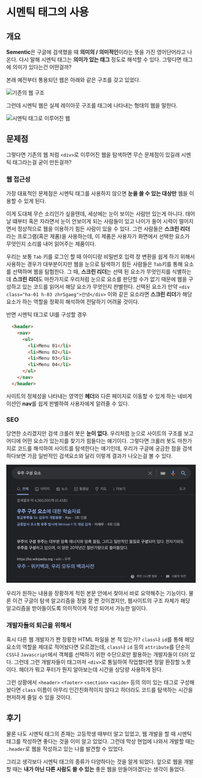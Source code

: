 # 시멘틱 태그의 사용
## 개요
**Sementic**은 구글에 검색했을 때 **의미의 / 의미적인**이라는 뜻을 가진 영어단어라고 나온다. 다시 말해 시멘틱 태그는 **의미가 있는 태그** 정도로 해석할 수 있다.
그렇다면 태그에 의미가 있다는건 어떤걸까?

본래 예전부터 통용되던 웹은 아래와 같은 구조를 갖고 있었다.

![기존의 웹 구조](https://t1.daumcdn.net/cfile/tistory/99FBB34D5BF9363D3A)

그런데 시멘틱 웹은 실제 레이아웃 구조를 태그에 나타내는 형태의 웹을 말한다.

![시멘틱 태그로 이루어진 웹](https://t1.daumcdn.net/cfile/tistory/261CDE33564B2D3D2E)
## 문제점
그렇다면 기존의 웹 처럼 ```<div>```로 이루어진 웹을 탐색하면 무슨 문제점이 있길래 시멘틱 태그라는걸 굳이 만든걸까?
### 웹 접근성
가장 대표적인 문제점은 시멘틱 태그를 사용하지 않으면 **눈을 쓸 수 있는 대상만** 웹을 이용할 수 있게 된다.

이게 도대체 무슨 소리인가 싶을텐데, 세상에는 눈이 보이는 사람만 있는게 아니다. 태어날 떄부터 혹은 자라면서 눈이 안보이게 되는 사람들이 있고 나이가 들어 시력이 떨어지면서 정상적으로 웹을 이용하기 힘든 사람이 있을 수 있다. 그런 사람들은 **스크린 리더** 라는 프로그램(혹은 제품)을 사용하는데, 이 제품은 사용자가 화면에서 선택한 요소가 무엇인지 소리를 내어 읽어주는 제품이다.

우리는 보통 ```Tab``` 키를 로그인 할 때 아이디랑 비밀번호 입력 창 변환을 쉽게 하기 위해서 사용하는 경우가 대부분이지만 웹을 눈으로 탐색하기 힘든 사람들은 ```Tab```키를 통해 요소를 선택하며 웹을 탐험한다. 그 때, **스크린 리더**는 선택 된 요소가 무엇인지를 식별하는데 **스크린 리더**도 마찬가지로 우리처럼 눈으로 요소를 판단할 수가 없기 때문에 웹을 구성하고 있는 코드를 읽어서 해당 요소가 무엇인지 판별한다. 선택된 요소가 만약 ```<div class="ha-01 h-03 zhrSgaeg">안녕</div>``` 이와 같은 요소라면 **스크린 리더**가 해당 요소가 하는 역할을 정확히 해석하여 전달하기 어려울 것이다.

반면 시멘틱 태그로 UI를 구성할 경우
```html
  <header>
    <nav>
      <ul>
        <li>Menu 01</li>
        <li>Menu 02</li>
        <li>Menu 03</li>
        <li>Menu 04</li>
      </ul>
    </nav>
  </header>
```
사이트의 정체성을 나타내는 영역인 **헤더**와 다른 페이지로 이동할 수 있게 하는 네비게이션인 **nav**를 쉽게 판별하여 사용자에게 알려줄 수 있다.
### SEO
당연한 소리겠지만 검색 크롤러 봇은 **눈이 없다.** 우리처럼 눈으로 사이트의 구조를 보고 어디에 어떤 요소가 있는지를 찾기가 힘들다는 얘기이다. 그렇다면 크롤러 봇도 마찬가지로 코드를 해석하여 사이트를 탐색한다는 얘기인데, 우리가 구글에 궁금한 점을 검색하다보면 가끔 일반적인 검색요소와 달리 이렇게 결과가 나오는걸 볼 수 있다.

![검색 엔진](./검색_엔진.png)

우리가 원하는 내용을 장황하게 적힌 본문 안에서 찾아서 바로 요약해주는 기능이다. 물론 이건 구글이 탐색 알고리즘을 정말 잘 짠 것이겠지만, 웹사이트의 구조 자체가 해당 알고리즘을 받아들이도록 의미적이게 작성 되어서 가능한 일이다.
### 개발자들의 퇴근을 위해서
혹시 다른 웹 개발자가 짠 장황한 HTML 파일을 본 적 있는가? ```class```나 ```id```를 통해 해당 요소의 역할을 제대로 적어놨다면 모르겠는데, ```class```나 ```id``` 등의 ```attribute```를 단순히 ```CSS```나 ```Javascript```에서 객체를 선택하기 위한 수단으로만 활용하는 개발자들이 더러 있다. 그런데 그런 개발자들이 태그마저 ```<div>```로 통일하여 작업했다면 정말 환장할 노릇이다. 헤더가 뭐고 푸터가 뭔지 알아보는데 시간을 상당량 사용하게 된다.

그런 상황에서 ```<header>``` ```<footer>``` ```<section>``` ```<aside>``` 등의 의미 있는 태그로 구성해놨다면 ```class``` 이름이 아무리 인간친화적이지 않다고 하더라도 코드를 탐색하는 시간을 현저하게 줄일 수 있을 것이다.
## 후기
물론 나도 시멘틱 태그의 존재는 고등학생 때부터 알고 있었고, 웹 개발을 할 때 시멘틱 태그를 작성하면 좋다는 것을 이미 알고 있었다. 그런데 막상 현업에 나와서 개발할 때는 ```.header```로 웹을 작성하고 있는 나를 발견할 수 있었다.

그리고 생각보다 시멘틱 태그의 종류가 다양하다는 것을 알게 되었다. 앞으로 웹을 개발할 때는 **내가 아닌 다른 사람도 쓸 수 있는** 좋은 웹을 만들어야겠다는 생각이 들었다.